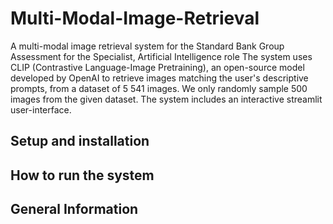 # Multi-Modal-Image-Retrieval
A multi-modal image retrieval system for the Standard Bank Group Assessment for the Specialist, Artificial Intelligence role
The system uses CLIP (Contrastive Language-Image Pretraining), an open-source model developed by OpenAI to retrieve images matching the user's descriptive prompts, from a dataset of 5 541 images.
We only randomly sample 500 images from the given dataset. 
The system includes an interactive streamlit user-interface.

## Setup and installation
## How to run the system
## General Information
